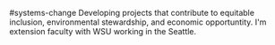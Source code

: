 #systems-change
Developing projects that contribute to equitable inclusion, environmental stewardship, and economic opportuntity.
I'm extension faculty with WSU working in the Seattle.
